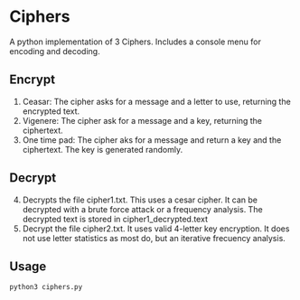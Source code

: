 # Ciphers

A python implementation of 3 Ciphers. Includes a console menu for encoding and decoding.

## Encrypt

1. Ceasar: The cipher asks for a message and a letter to use, returning the encrypted text.
2. Vigenere: The cipher ask for a message and a key, returning the ciphertext.
3. One time pad: The cipher aks for a message and return a key and the ciphertext. The key is generated randomly.

## Decrypt
4. Decrypts the file cipher1.txt. This uses a cesar cipher. It can be decrypted with a brute force attack or a frequency analysis. The decrypted text is stored in cipher1_decrypted.text
5. Decrypt the file cipher2.txt. It uses valid 4-letter key encryption. It does not use letter statistics as most do, but an iterative frecuency analysis.

## Usage 
`python3 ciphers.py`